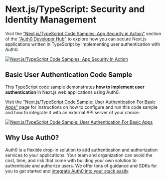 # Next.js/TypeScript: Security and Identity Management

Visit the ["Next.js/TypeScript Code Samples: App Security in Action"](https://auth0.com/developers/hub/code-samples/web-app/nextjs-typescript) section of the ["Auth0 Developer Hub"](https://auth0.com/developers/hub) to explore how you can secure Next.js applications written in TypeScript by implementing user authentication with Auth0.

[![Next.js/TypeScript Code Samples: App Security in Action](https://cdn.auth0.com/blog/hub/code-samples/web-app/nextjs-typescript.png)](https://auth0.com/developers/hub/code-samples/web-app/nextjs-typescript)
  
## Basic User Authentication Code Sample

This TypeScript code sample demonstrates **how to implement user authentication** in Next.js web applications using Auth0.

Visit the ["Next.js/TypeScript Code Sample: User Authentication For Basic Apps"](https://auth0.com/developers/hub/code-samples/web-app/nextjs-typescript/basic-authentication) page for instructions on how to configure and run this code sample and how to integrate it with an external API server of your choice.

[![Next.js/TypeScript Code Sample: User Authentication For Basic Apps](https://cdn.auth0.com/blog/hub/code-samples/web-app/nextjs-typescript/basic-authentication.png)](https://auth0.com/developers/hub/code-samples/web-app/nextjs-typescript/basic-authentication)



## Why Use Auth0?

Auth0 is a flexible drop-in solution to add authentication and authorization services to your applications. Your team and organization can avoid the cost, time, and risk that come with building your own solution to authenticate and authorize users. We offer tons of guidance and SDKs for you to get started and [integrate Auth0 into your stack easily](https://auth0.com/developers/hub/code-samples/full-stack).
